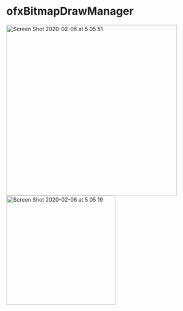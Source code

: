 # ofxBitmapDrawManager

<img width="447" alt="Screen Shot 2020-02-06 at 5 05 51" src="https://user-images.githubusercontent.com/37411670/73879425-d04e1700-489f-11ea-98d7-13e652bab1b1.png">
<img width="286" alt="Screen Shot 2020-02-06 at 5 05 19" src="https://user-images.githubusercontent.com/37411670/73879446-d93ee880-489f-11ea-880a-c14145412f99.png">
